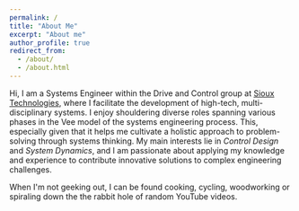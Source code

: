 ```yaml
---
permalink: /
title: "About Me"
excerpt: "About me"
author_profile: true
redirect_from: 
  - /about/
  - /about.html
---
```


Hi, I am a Systems Engineer within the Drive and Control group at [Sioux Technologies](https://www.sioux.eu/), where I facilitate the development of high-tech, multi-disciplinary systems. I enjoy shouldering diverse roles spanning various phases in the Vee model of the systems engineering process. This, especially given that it helps me cultivate a holistic approach to problem-solving through systems thinking. My main interests lie in _Control Design_ and _System Dynamics_, and I am passionate about applying my knowledge and experience to contribute innovative solutions to complex engineering challenges.

When I'm not geeking out, I can be found cooking, cycling, woodworking or spiraling down the the rabbit hole of random YouTube videos. 